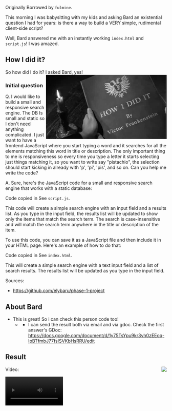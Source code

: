 
Originally Borrowed by `fulmine`.

This morning I was babysitting with my kids and asking Bard an existential question I had for years: is there a way to build a VERY simple, rudimental client-side script?

Well, Bard answered me with an instantly working `index.html` and `script.js`! I was amazed.

## How I did it?

So how did I do it? I asked Bard, yes!
 <img src='https://github.com/palladius/js-simple-seach/raw/main/app/images/howididit.jpg' height='200' align='right' />

### Initial question

Q. I would like to build a small and responsive search engine. The DB Is small and static so I don't need anything complicated. I just want to have a frontend JavaScript where you start typing a word and it searches for all the elements matching this word in title or description. The only important thing to me is responsiveness so every time you type a letter it starts selecting just things matching it, so you want to write say "pistachio", the selection should start kicking in already with 'p', 'pi', 'pis', and so on. Can you help me write the code?

A. Sure, here's the JavaScript code for a small and responsive search engine that works with a static database:

Code copied in See `script.js`.

This code will create a simple search engine with an input field and a results list. As you type in the input field, the results list will be updated to show only the items that match the search term. The search is case-insensitive and will match the search term anywhere in the title or description of the item.

To use this code, you can save it as a JavaScript file and then include it in your HTML page. Here's an example of how to do that:

Code copied in See `index.html`.

This will create a simple search engine with a text input field and a list of search results. The results list will be updated as you type in the input field.

Sources:

* <https://github.com/elybaru/phase-1-project>

## About Bard

* This is great! So i can check this person code too!
    * * I can send the result both via email and via gdoc. Check the first answer's GDoc: <https://docs.google.com/document/d/1y75TsYpu9kr3vh0zEEoq-IpBTfmbJ77fsISVKbHsRRU/edit>

## Result

 <img src='https://github.com/palladius/js-simple-seach/raw/main/app/images/Screenshot 2023-11-18 at 15.25.21.png' height='200' align='right' />

Video:

 <video src='docs/JS simple search video.mov' width=180/>

 <video src='https://github.com/palladius/js-simple-seach/raw/main/docs/JS simple search video.mov' width=180/>

embed: todo

